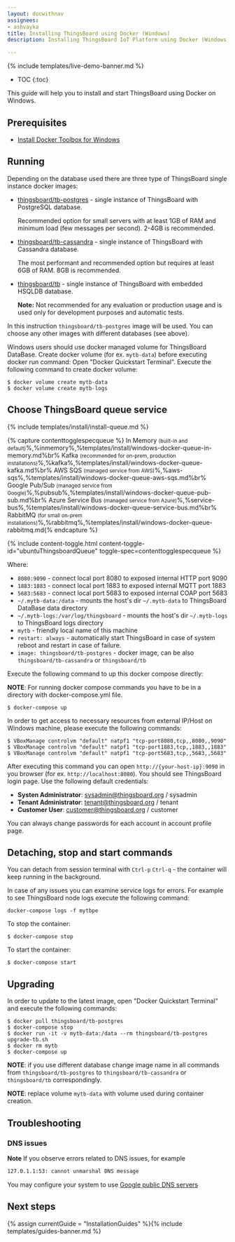 ```yaml
---
layout: docwithnav
assignees:
- ashvayka
title: Installing ThingsBoard using Docker (Windows)
description: Installing ThingsBoard IoT Platform using Docker (Windows)

---
```


{% include templates/live-demo-banner.md %}

* TOC
{:toc}

This guide will help you to install and start ThingsBoard using Docker on Windows.


## Prerequisites

- [Install Docker Toolbox for Windows](https://docs.docker.com/toolbox/toolbox_install_windows/)

## Running

Depending on the database used there are three type of ThingsBoard single instance docker images:

* [thingsboard/tb-postgres](https://hub.docker.com/r/thingsboard/tb-postgres/) - single instance of ThingsBoard with PostgreSQL database.
    
    Recommended option for small servers with at least 1GB of RAM and minimum load (few messages per second). 2-4GB is recommended.
* [thingsboard/tb-cassandra](https://hub.docker.com/r/thingsboard/tb-cassandra/) - single instance of ThingsBoard with Cassandra database. 
    
    The most performant and recommended option but requires at least 6GB of RAM. 8GB is recommended.  
* [thingsboard/tb](https://hub.docker.com/r/thingsboard/tb/) - single instance of ThingsBoard with embedded HSQLDB database. 
    
    **Note:** Not recommended for any evaluation or production usage and is used only for development purposes and automatic tests. 

In this instruction `thingsboard/tb-postgres` image will be used. You can choose any other images with different databases (see above).

Windows users should use docker managed volume for ThingsBoard DataBase. 
Create docker volume (for ex. `mytb-data`) before executing docker run command:
Open "Docker Quickstart Terminal". Execute the following command to create docker volume:

``` 
$ docker volume create mytb-data
$ docker volume create mytb-logs
```

## Choose ThingsBoard queue service

{% include templates/install/install-queue.md %}

{% capture contenttogglespecqueue %}
In Memory <small>(built-in and default)</small>%,%inmemory%,%templates/install/windows-docker-queue-in-memory.md%br%
Kafka <small>(recommended for on-prem, production installations)</small>%,%kafka%,%templates/install/windows-docker-queue-kafka.md%br%
AWS SQS <small>(managed service from AWS)</small>%,%aws-sqs%,%templates/install/windows-docker-queue-aws-sqs.md%br%
Google Pub/Sub <small>(managed service from Google)</small>%,%pubsub%,%templates/install/windows-docker-queue-pub-sub.md%br%
Azure Service Bus <small>(managed service from Azure)</small>%,%service-bus%,%templates/install/windows-docker-queue-service-bus.md%br%
RabbitMQ <small>(for small on-prem installations)</small>%,%rabbitmq%,%templates/install/windows-docker-queue-rabbitmq.md{% endcapture %}

{% include content-toggle.html content-toggle-id="ubuntuThingsboardQueue" toggle-spec=contenttogglespecqueue %} 

Where: 
    
- `8080:9090`            - connect local port 8080 to exposed internal HTTP port 9090
- `1883:1883`            - connect local port 1883 to exposed internal MQTT port 1883    
- `5683:5683`            - connect local port 5683 to exposed internal COAP port 5683 
- `~/.mytb-data:/data`   - mounts the host's dir `~/.mytb-data` to ThingsBoard DataBase data directory
- `~/.mytb-logs:/var/log/thingsboard`   - mounts the host's dir `~/.mytb-logs` to ThingsBoard logs directory
- `mytb`             - friendly local name of this machine
- `restart: always`        - automatically start ThingsBoard in case of system reboot and restart in case of failure.
- `image: thingsboard/tb-postgres`          - docker image, can be also `thingsboard/tb-cassandra` or `thingsboard/tb`

Execute the following command to up this docker compose directly:

**NOTE**: For running docker compose commands you have to be in a directory with docker-compose.yml file. 

```
$ docker-compose up
```

In order to get access to necessary resources from external IP/Host on Windows machine, please execute the following commands:

``` 
$ VBoxManage controlvm "default" natpf1 "tcp-port8080,tcp,,8080,,9090"  
$ VBoxManage controlvm "default" natpf1 "tcp-port1883,tcp,,1883,,1883"
$ VBoxManage controlvm "default" natpf1 "tcp-port5683,tcp,,5683,,5683"
```
    
After executing this command you can open `http://{your-host-ip}:9090` in you browser (for ex. `http://localhost:8080`). You should see ThingsBoard login page.
Use the following default credentials:

- **Systen Administrator**: sysadmin@thingsboard.org / sysadmin
- **Tenant Administrator**: tenant@thingsboard.org / tenant
- **Customer User**: customer@thingsboard.org / customer
    
You can always change passwords for each account in account profile page.

## Detaching, stop and start commands

You can detach from session terminal with `Ctrl-p` `Ctrl-q` - the container will keep running in the background.

In case of any issues you can examine service logs for errors.
For example to see ThingsBoard node logs execute the following command:

```
docker-compose logs -f mytbpe
```

To stop the container:

```
$ docker-compose stop
```

To start the container:

```
$ docker-compose start
```

## Upgrading

In order to update to the latest image, open "Docker Quickstart Terminal" and execute the following commands:

```
$ docker pull thingsboard/tb-postgres
$ docker-compose stop
$ docker run -it -v mytb-data:/data --rm thingsboard/tb-postgres upgrade-tb.sh
$ docker rm mytb
$ docker-compose up
```

**NOTE**: if you use different database change image name in all commands from `thingsboard/tb-postgres` to `thingsboard/tb-cassandra` or `thingsboard/tb` correspondingly.
 
**NOTE**: replace volume `mytb-data` with volume used during container creation. 

## Troubleshooting

### DNS issues

**Note** If you observe errors related to DNS issues, for example

```bash
127.0.1.1:53: cannot unmarshal DNS message
```

You may configure your system to use [Google public DNS servers](https://developers.google.com/speed/public-dns/docs/using#windows)


## Next steps

{% assign currentGuide = "InstallationGuides" %}{% include templates/guides-banner.md %}
